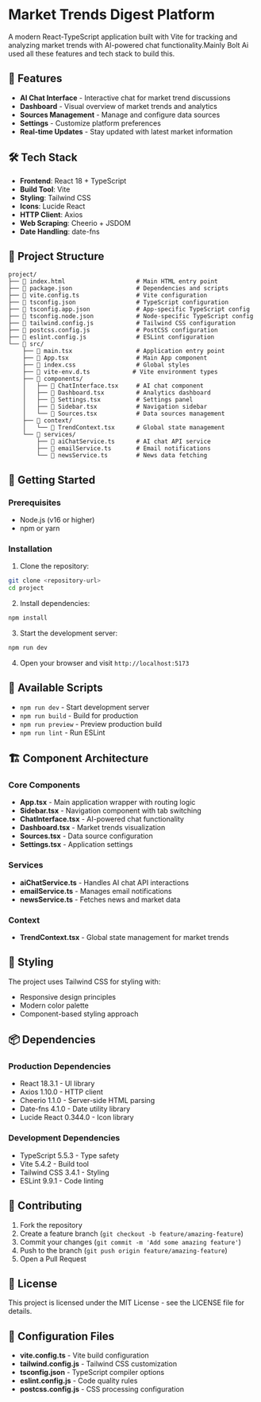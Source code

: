 # Market Trends Digest Platform

A modern React-TypeScript application built with Vite for tracking and analyzing market trends with AI-powered chat functionality.Mainly Bolt Ai used all these features and tech stack to build this.

## 🚀 Features

- **AI Chat Interface** - Interactive chat for market trend discussions
- **Dashboard** - Visual overview of market trends and analytics  
- **Sources Management** - Manage and configure data sources
- **Settings** - Customize platform preferences
- **Real-time Updates** - Stay updated with latest market information

## 🛠️ Tech Stack

- **Frontend**: React 18 + TypeScript
- **Build Tool**: Vite
- **Styling**: Tailwind CSS
- **Icons**: Lucide React
- **HTTP Client**: Axios
- **Web Scraping**: Cheerio + JSDOM
- **Date Handling**: date-fns

## 📁 Project Structure

```
project/
├── 📄 index.html                    # Main HTML entry point
├── 📄 package.json                  # Dependencies and scripts
├── 📄 vite.config.ts                # Vite configuration
├── 📄 tsconfig.json                 # TypeScript configuration
├── 📄 tsconfig.app.json             # App-specific TypeScript config
├── 📄 tsconfig.node.json            # Node-specific TypeScript config
├── 📄 tailwind.config.js            # Tailwind CSS configuration
├── 📄 postcss.config.js             # PostCSS configuration
├── 📄 eslint.config.js              # ESLint configuration
└── 📁 src/
    ├── 📄 main.tsx                  # Application entry point
    ├── 📄 App.tsx                   # Main App component
    ├── 📄 index.css                 # Global styles
    ├── 📄 vite-env.d.ts            # Vite environment types
    ├── 📁 components/
    │   ├── 📄 ChatInterface.tsx     # AI chat component
    │   ├── 📄 Dashboard.tsx         # Analytics dashboard
    │   ├── 📄 Settings.tsx          # Settings panel
    │   ├── 📄 Sidebar.tsx           # Navigation sidebar
    │   └── 📄 Sources.tsx           # Data sources management
    ├── 📁 context/
    │   └── 📄 TrendContext.tsx      # Global state management
    └── 📁 services/
        ├── 📄 aiChatService.ts      # AI chat API service
        ├── 📄 emailService.ts       # Email notifications
        └── 📄 newsService.ts        # News data fetching
```

## 🚦 Getting Started

### Prerequisites

- Node.js (v16 or higher)
- npm or yarn

### Installation

1. Clone the repository:
```bash
git clone <repository-url>
cd project
```

2. Install dependencies:
```bash
npm install
```

3. Start the development server:
```bash
npm run dev
```

4. Open your browser and visit `http://localhost:5173`

## 📜 Available Scripts

- `npm run dev` - Start development server
- `npm run build` - Build for production
- `npm run preview` - Preview production build
- `npm run lint` - Run ESLint

## 🏗️ Component Architecture

### Core Components

- **App.tsx** - Main application wrapper with routing logic
- **Sidebar.tsx** - Navigation component with tab switching
- **ChatInterface.tsx** - AI-powered chat functionality
- **Dashboard.tsx** - Market trends visualization
- **Sources.tsx** - Data source configuration
- **Settings.tsx** - Application settings

### Services

- **aiChatService.ts** - Handles AI chat API interactions
- **emailService.ts** - Manages email notifications
- **newsService.ts** - Fetches news and market data

### Context

- **TrendContext.tsx** - Global state management for market trends

## 🎨 Styling

The project uses Tailwind CSS for styling with:
- Responsive design principles
- Modern color palette
- Component-based styling approach

## 📦 Dependencies

### Production Dependencies
- React 18.3.1 - UI library
- Axios 1.10.0 - HTTP client
- Cheerio 1.1.0 - Server-side HTML parsing
- Date-fns 4.1.0 - Date utility library
- Lucide React 0.344.0 - Icon library

### Development Dependencies
- TypeScript 5.5.3 - Type safety
- Vite 5.4.2 - Build tool
- Tailwind CSS 3.4.1 - Styling
- ESLint 9.9.1 - Code linting

## 🤝 Contributing

1. Fork the repository
2. Create a feature branch (`git checkout -b feature/amazing-feature`)
3. Commit your changes (`git commit -m 'Add some amazing feature'`)
4. Push to the branch (`git push origin feature/amazing-feature`)
5. Open a Pull Request

## 📄 License

This project is licensed under the MIT License - see the LICENSE file for details.

## 🔧 Configuration Files

- **vite.config.ts** - Vite build configuration
- **tailwind.config.js** - Tailwind CSS customization
- **tsconfig.json** - TypeScript compiler options
- **eslint.config.js** - Code quality rules
- **postcss.config.js** - CSS processing configuration
